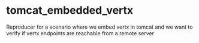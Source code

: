 # tomcat_embedded_vertx
Reproducer for a scenario where we embed vertx in tomcat and we want to verify if vertx endpoints are reachable from a remote server
